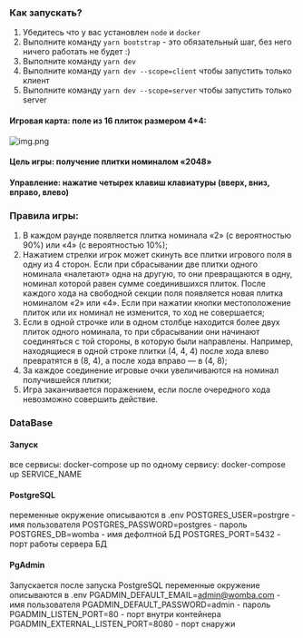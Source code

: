 ### Как запускать?

1. Убедитесь что у вас установлен `node` и `docker`
2. Выполните команду `yarn bootstrap` - это обязательный шаг, без него ничего работать не будет :)
3. Выполните команду `yarn dev`
4. Выполните команду `yarn dev --scope=client` чтобы запустить только клиент
5. Выполните команду `yarn dev --scope=server` чтобы запустить только server

#### Игровая карта: поле из 16 плиток размером 4\*4:

![img.png](game.png)

#### Цель игры: получение плитки номиналом «2048»

#### Управление: нажатие четырех клавиш клавиатуры (вверх, вниз, вправо, влево)

### Правила игры:

1. В каждом раунде появляется плитка номинала «2» (с вероятностью 90%) или «4» (с вероятностью 10%);
2. Нажатием стрелки игрок может скинуть все плитки игрового поля в одну из 4 сторон. Если при сбрасывании две плитки одного номинала «налетают» одна на другую, то они превращаются в одну, номинал которой равен сумме соединившихся плиток. После каждого хода на свободной секции поля появляется новая плитка номиналом «2» или «4». Если при нажатии кнопки местоположение плиток или их номинал не изменится, то ход не совершается;
3. Если в одной строчке или в одном столбце находится более двух плиток одного номинала, то при сбрасывании они начинают соединяться с той стороны, в которую были направлены. Например, находящиеся в одной строке плитки (4, 4, 4) после хода влево превратятся в (8, 4), а после хода вправо — в (4, 8);
4. За каждое соединение игровые очки увеличиваются на номинал получившейся плитки;
5. Игра заканчивается поражением, если после очередного хода невозможно совершить действие.

### DataBase

#### Запуск

все сервисы: docker-compose up
по одному сервису: docker-compose up SERVICE_NAME

#### PostgreSQL

переменные окружение описываются в .env
POSTGRES_USER=postrgre - имя пользователя
POSTGRES_PASSWORD=postgres - пароль
POSTGRES_DB=womba - имя дефолтной БД
POSTGRES_PORT=5432 - порт работы сервера БД

#### PgAdmin

Запускается после запуска PostgreSQL
переменные окружение описываются в .env
PGADMIN_DEFAULT_EMAIL=admin@womba.com - имя пользователя
PGADMIN_DEFAULT_PASSWORD=admin - пароль
PGADMIN_LISTEN_PORT=80 - порт внутри контейнера
PGADMIN_EXTERNAL_LISTEN_PORT=8080 - порт снаружи
